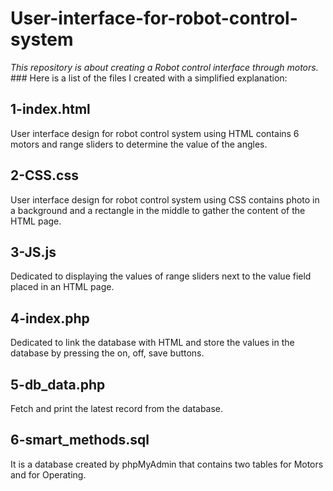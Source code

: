 # User-interface-for-robot-control-system
 *This repository is about creating a Robot control interface through motors.* ### Here is a list of the files I created with a simplified explanation:

## 1-index.html

 User interface design for robot control system using HTML contains 6 motors and range sliders to determine the value of the angles.

## 2-CSS.css

 User interface design for robot control system using CSS contains photo in a background and a rectangle in the middle to gather the content of the HTML page.

## 3-JS.js

 Dedicated to displaying the values ​​of range sliders next to the value field placed in an HTML page.

## 4-index.php

 Dedicated to link the database with HTML and store the values ​​in the database by pressing the on, off, save buttons.

## 5-db_data.php

 Fetch and print the latest record from the database.

## 6-smart_methods.sql

 It is a database created by phpMyAdmin that contains two tables for Motors and for Operating.
